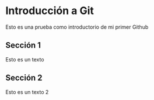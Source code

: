 # Introducción a Git

Esto es una prueba como introductorio de mi primer Github

## Sección 1

Esto es un texto

## Sección 2

Esto es un texto 2
